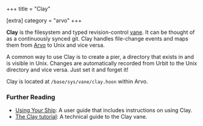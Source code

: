 +++
title = "Clay"

[extra]
category = "arvo"
+++

**Clay** is the filesystem and typed revision-control [vane](/reference/glossary/vane). It can be thought of as a continuously synced git. Clay handles file-change events and maps them from [Arvo](/reference/glossary/arvo) to Unix and vice versa.

A common way to use Clay is to create a pier, a directory that exists in and is visible in Unix. Changes are automatically recorded from Urbit to the Unix directory and vice versa. Just set it and forget it!

Clay is located at `/base/sys/vane/clay.hoon` within Arvo.

### Further Reading

- [Using Your Ship](/using/os/filesystem): A user guide that includes instructions on using Clay.
- [The Clay tutorial](/reference/arvo/clay/clay): A technical guide to the Clay vane.
